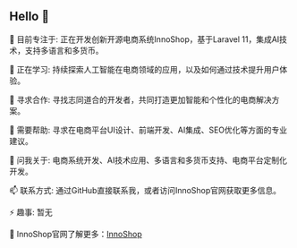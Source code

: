 <!--
<img align="right" src="https://github-readme-stats.vercel.app/api?username=yushine&show_icons=true&icon_color=805AD5&text_color=718096&bg_color=ffffff&hide_title=true" />
-->


## Hello 👋

🔭 目前专注于: 正在开发创新开源电商系统InnoShop，基于Laravel 11，集成AI技术，支持多语言和多货币。

🌱 正在学习: 持续探索人工智能在电商领域的应用，以及如何通过技术提升用户体验。

👯 寻求合作: 寻找志同道合的开发者，共同打造更加智能和个性化的电商解决方案。

🤔 需要帮助: 寻求在电商平台UI设计、前端开发、AI集成、SEO优化等方面的专业建议。

💬 问我关于: 电商系统开发、AI技术应用、多语言和多货币支持、电商平台定制化开发。

📫 联系方式: 通过GitHub直接联系我，或者访问InnoShop官网获取更多信息。

⚡ 趣事: 暂无

🔗 InnoShop官网了解更多：[InnoShop](https://innoshop.cn)
